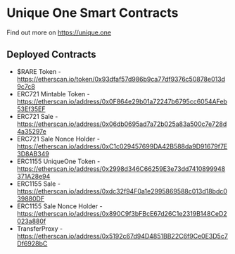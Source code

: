 # Unique One Smart Contracts
Find out more on https://unique.one

## Deployed Contracts
- $RARE Token - https://etherscan.io/token/0x93dfaf57d986b9ca77df9376c50878e013d9c7c8
- ERC721 Mintable Token - https://etherscan.io/address/0x0F864e29b01a72247b6795cc6054AFeb53Ef35EF
- ERC721 Sale - https://etherscan.io/address/0x06db0695ad7a72b025a83a500c7e728d4a35297e
- ERC721 Sale Nonce Holder - https://etherscan.io/address/0xC1c029457699DA42B588da9D91679f7E3D8AB349
- ERC1155 UniqueOne Token - https://etherscan.io/address/0x2998d346C66259E3e73dd7410899948371A28e94
- ERC1155 Sale - https://etherscan.io/address/0xdc32f94F0a1e2995869588c013d18bdc039880DF
- ERC1155 Sale Nonce Holder - https://etherscan.io/address/0x890C9f3bFBcE67d26C1e2319B148CeD2023a880f
- TransferProxy - https://etherscan.io/address/0x5192c67d94D4851BB22C6f9Ce0E3D5c7Df6928bC
